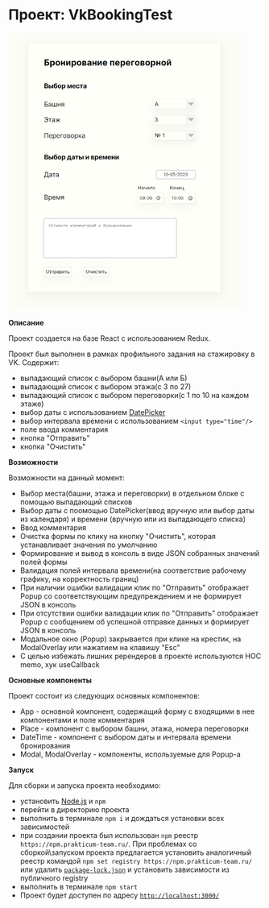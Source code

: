 # Проект: VkBookingTest

<img src="./src/images/readMe.png" height=550px>

**Описание**

Проект создается на базе React с использованием Redux.

Проект был выполнен в рамках профильного задания на стажировку в VK. Содержит:

- выпадающий список с выбором башни(А или Б)
- выпадающий список с выбором этажа(с 3 по 27)
- выпадающий список с выбором переговорки(с 1 по 10 на каждом этаже)
- выбор даты с использованием [DatePicker](https://reactdatepicker.com/)
- выбор интервала времени с использованием `<input type="time"/>`
- поле ввода комментария
- кнопка "Отправить"
- кнопка "Очистить"

**Возможности**

Возможности на данный момент:

- Выбор места(башни, этажа и переговорки) в отдельном блоке с помощью выпадающий списков
- Выбор даты с поомощью DatePicker(ввод вручную или выбор даты из календаря) и времени (вручную или из выпадающего списка)
- Ввод комментария
- Очистка формы по клику на кнопку "Очистить", которая устанавливает значения по умолчанию
- Формирование и вывод в консоль в виде JSON собранных значений полей формы
- Валидация полей интервала времени(на соответствие рабочему графику, на корректность границ)
- При наличии ошибки валидации клик по "Отправить" отображает Popup со соответствующим предупреждением и не формирует JSON в консоль
- При отсутствии ошибки валидации клик по "Отправить" отображает Popup с сообщением об успешной отправке данных и формирует JSON в консоль
- Модальное окно (Popup) закрывается при клике на крестик, на ModalOverlay или нажатием на клавишу "Esc"
- С целью избежать лишних ререндеров в проекте используются НОС memo, хук useCallback

**Основные компоненты**

Проект состоит из следующих основных компонентов:

- App - основной компонент, содержащий форму с входящими в нее компонентами и поле комментария
- Place - компонент с выбором башни, этажа, номера переговорки
- DateTime - компонент с выбором даты и интервала времени бронирования
- Modal, ModalOverlay - компоненты, используемые для Popup-a

**Запуск**

Для сборки и запуска проекта необходимо:

- установить [Node.js](https://nodejs.org/en/download) и `npm`
- перейти в директорию проекта
- выполнить в терминале `npm i` и дождаться установки всех зависимостей
- при создании проекта был использован `npm` реестр `https://npm.prakticum-team.ru/`. При проблемах со сборкой\запуском проекта предлагается установить аналогичный реестр командой `npm set registry https://npm.prakticum-team.ru/` или удалить [`package-lock.json`](./package-lock.json) и установить зависимости из публичного registry
- выполнить в терминале `npm start`
- Проект будет доступен по адресу [`http://localhost:3000/`](http://localhost:3000/)
